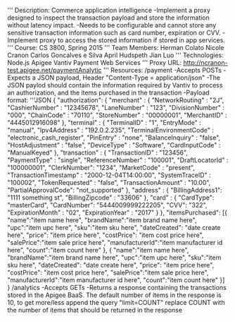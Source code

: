 '''Description:      Commerce application intelligence                  -Implement a proxy designed to inspect the transaction payload and store the information without latency impact.                  -Needs to be configurable and cannot store any sensitive transaction information such as card number, expiration or CVV.                  -Implement proxy to access the stored information if stored in app services.'''Course:           CS 3800, Spring 2015'''Team Members:     Herman Colato                  Nicole Cranon                  Carlos Goncalves e Silva                  April Hudspeth                  Jian Luo'''Technologies:     Node.js                  Apigee                  Vantiv Payment Web Services'''Proxy URL:        http://ncranon-test.apigee.net/paymentAnalytic'''Resources:        /payment                  -Accepts POSTs                  -Expects a JSON payload, Header "Content-Type = application/json"                  -The JSON paylod should contain the information required by Vantiv to process an authorization, and the items purchased in the transaction                  -Payload format:                  '''JSON                  {                    "authorization": {                      "merchant" : {                        "NetworkRouting" : "2J",                        "CashierNumber" : "12345678",                        "LaneNumber" : "123",                        "DivisionNumber" : "000",                        "ChainCode" : "70110",                        "StoreNumber" : "00000001",                        "MerchantID" : "4445012916098"                      },                      "terminal" : {                        "TerminalID" : "1",                        "EntryMode" : "manual",                        "Ipv4Address" : "192.0.2.235",                        "TerminalEnvironmentCode" : "electronic_cash_register",                        "PinEntry" : "none",                        "BalanceInquiry" : "false",                        "HostAdjustment" : "false",                        "DeviceType" : "Software",                        "CardInputCode" : "ManualKeyed"                      },                      "transaction" : {                        "TransactionID" : "123456",                        "PaymentType" : "single",                        "ReferenceNumber" : "100001",                        "DraftLocatorId" : "100000001",                        "ClerkNumber": "1234",                        "MarketCode" : "present",                        "TransactionTimestamp" :  "2000-12-04T14:00:00",                        "SystemTraceID" : "100002",                        "TokenRequested" : "false",                        "TransactionAmount" : "10.00",                        "PartialApprovalCode": "not_supported"                      },                      "address" : {                        "BillingAddress1": "1111 something st",                        "BillingZipcode" : "33606"                      },                      "card" : {                        "CardType": "masterCard",                        "CardNumber": "5444009999222205",                        "CVV": "322",                        "ExpirationMonth" : "02",                        "ExpirationYear" : "2017"                      }                    },                    "itemsPurchased": [{                      "name":"item name here",                      "brandName":"item brand name here",                      "upc":"item upc here",                      "sku":"item sku here",                      "dateCreated": "date create here",                      "price": "item price here",                      "costPrice": "item cost price here",                      "salePrice":"item sale price here",                      "manufacturerId":"item manufacturer id here",                      "count":"item count here"                    },                    {                      "name":"item name here",                      "brandName":"item brand name here",                      "upc":"item upc here",                      "sku":"item sku here",                      "dateCreated": "date create here",                      "price": "item price here",                      "costPrice": "item cost price here",                      "salePrice":"item sale price here",                      "manufacturerId":"item manufacturer id here",                      "count":"item count here"                    }]                  }                  /analytics                  -Accepts GETs                  -Returns a response containing the transactions stored in the Apigee BaaS. The default number of items in the response is 10, to get more/less append the query "limit=COUNT" replace COUNT with the number of items that should be returned in the response